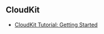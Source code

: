 ## CloudKit
- [CloudKit Tutorial: Getting Started](https://www.raywenderlich.com/134694/cloudkit-tutorial-getting-started)
